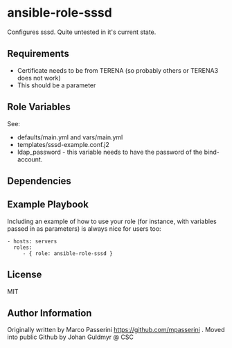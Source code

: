 ansible-role-sssd
=========

Configures sssd. Quite untested in it's current state.

Requirements
------------

 - Certificate needs to be from TERENA (so probably others or TERENA3 does not work)
  - This should be a parameter

Role Variables
--------------

See:
 - defaults/main.yml and vars/main.yml
 - templates/sssd-example.conf.j2
 - ldap\_password - this variable needs to have the password of the bind-account.

Dependencies
------------


Example Playbook
----------------

Including an example of how to use your role (for instance, with variables passed in as parameters) is always nice for users too:

    - hosts: servers
      roles:
         - { role: ansible-role-sssd }

License
-------

MIT

Author Information
------------------

Originally written by Marco Passerini https://github.com/mpasserini . Moved into public Github by Johan Guldmyr @ CSC
